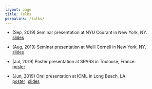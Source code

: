 ```yaml
---
layout: page
title: Talks
permalink: /talks/
---
```

* (Sep, 2019) Seminar presentation at NYU Courant in New York, NY.
<span class="glyphicon glyphicon-film"></span> <span style="margin-right:5px"><a role="button" href="/assets/slides_SaSD.pdf">slides</a></span>

* (Aug, 2019) Seminar presentation at Weill Cornell in New York, NY.  
<span class="glyphicon glyphicon-film"></span> <span style="margin-right:5px"><a role="button" href="/assets/slides_SaSD.pdf">slides</a></span>

* (Jul, 2019) Poster presentation at SPARS in Toulouse, France.  
<span> <span class="glyphicon glyphicon-picture"></span> <span style="margin-right:5px"><a role="button" href="/assets/poster_secmclp.pdf">poster</a></span> 

* (Jun, 2019) Oral presentation at ICML in Long Beach, LA.  
<span> <span class="glyphicon glyphicon-picture"></span> <span style="margin-right:5px"><a role="button" href="/assets/poster_SaSD.pdf">poster</a></span> <span class="glyphicon glyphicon-film"></span> <span style="margin-right:5px"><a role="button" href="/assets/slides_SaSD.pdf">slides</a></span>


